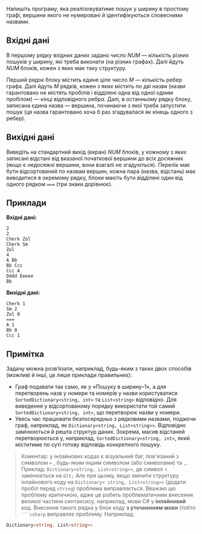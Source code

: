 ﻿Напишіть програму, яка реалізовуватиме пошук у ширину в простому графі, вершини якого не нумеровані й ідентифікуються словесними назвами.

## Вхідні дані
В першому рядку вхідних даних задано число *NUM* — кількість різних пошуків у ширину, які треба виконати (на різних графах). Далі йдуть *NUM* блоків, кожен з яких має таку структуру.

Перший рядок блоку містить єдине ціле число *M* — кількість ребер графа. Далі йдуть *M* рядків, кожен з яких містить по дві назви (назви гарантовано не містять пробілів і відділені одна від одної одним пробілом) — кінці відповідного ребр*а*. Далі, в останньому рядку блоку, записана єдина назва — вершина, починаючи з якої треба запустити пошук (ця назва гарантовано хоча б раз згадувалася як кінець одного з ребер).

## Вихідні дані
Виведіть на стандартний вихід (екран) *NUM* блоків, у кожному з яких записані відстані від вказаної початкової вершини до всіх досяжних (якщо є недосяжні вершини, вони взагалі не згадуються). Перелік має бути відсортований по назвам вершин, кожна пара (назва, відстань) має виводитися в окремому рядку, блоки мають бути відділені один від одного рядком `===` (три знаки дорівнює).

## Приклади

**Вхідні дані:**
```
2
2
Cherk Zol
Cherk Sm
Zol
4
A Bb
Bb Ccc
Ccc A
Dddd Eeeee
Bb
```

**Вихідні дані:**
```
Cherk 1
Sm 2
Zol 0
===
A 1
Bb 0
Ccc 1
```

## Примітка
Задачу можна розв’язати, наприклад, будь-яким з таких двох способів (можливі й інші, це лише приклади правильних):
*   Граф подавати так само, як у «Пошуку в ширину–1», а для перетворень назв у номери та номерів у назви користуватися `SortedDictionary<string, int>` та `List<string>` відповідно. Для виведення у відсортованому порядку використати той самий `SortedDictionary<string, int>`, що перетворює назви у номери.
*   Увесь час працювати безпосередньо з рядковими назвами, подаючи граф, наприклад, як `Dictionary<string, List<string>>`. Відповідно замінюються й решта структур даних. Зокрема, масив відстаней перетворюється у, наприклад, `SortedDictionary<string, int>`, який міститиме по суті готову відповідь конкретного пошуку.

> Коментар: у інлайнових кодах є візуальний баг, пов'язаний з символом `<` , будь-яким іншим символом (або символами) та  `,`.
Приклад:
`Dictionary<string, List<string>>`, де символ `<` замінюється на `&lt;`
Але при цьому, якщо змінити структуру інлайнового коду на `Dictionary< string, List<string>>` (додати пробіл перед `string`) проблема виправляється.
Вважаю цю проблему критичною, адже це робить проблематичним внесення великої частини синтаксису, наприклад, мови C# у **інлайновий** код. Внесення такого рядка у блок коду **з уточненням мови** (тобто ` ```csharp ` виправляє проблему.
Наприклад: 
```csharp
Dictionary<string, List<string>>
```
